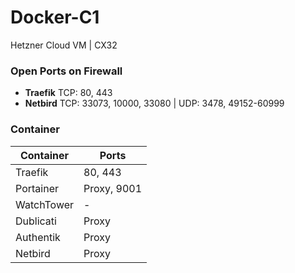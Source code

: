 # Docker-C1
Hetzner Cloud VM | CX32
### Open Ports on Firewall
 - **Traefik** TCP: 80, 443
 - **Netbird** TCP: 33073, 10000, 33080 | UDP: 3478, 49152-60999
### Container
| Container | Ports |
|--|--|
| Traefik | 80, 443 |
| Portainer | Proxy, 9001 |
| WatchTower | - |
| Dublicati | Proxy |
| Authentik | Proxy |
| Netbird | Proxy |
